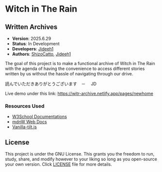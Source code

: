 # Witch in The Rain

## Written Archives

- **Version**: 2025.6.29
- **Status**: In Development
- **Developers**: [Jideeh1](https://github.com/Jideeh1)
- **Authors**: [ShizoCatto](https://x.com/ShizoCatto), [Jideeh1](https://github.com/Jideeh1)

The goal of this project is to make a functional archive of Witch in The Rain with the agenda of having the convenience to access different stories written by us without the hassle of navigating through our drive.

読んでいただきありがとうございます　－　 JD

Live demo under this link: https://witr-archive.netlify.app/pages/newhome

### Resources Used

- [W3School Documentations](https://www.w3schools.com/)
- [mdnW Web Docs](https://developer.mozilla.org/en-US/)
- [Vanilla-tilt.js](https://micku7zu.github.io/vanilla-tilt.js/)

## License

This project is under the GNU License. This grants you the freedom to run, study, share, and modify however to your liking so long as you open-source your own version. Click <a href="License.txt">LICENSE</a> file for more details.
